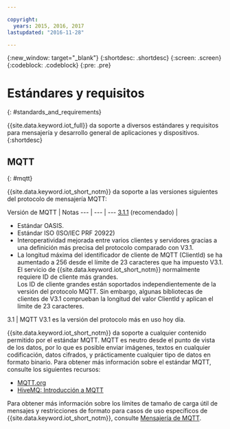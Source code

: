 ```yaml
---

copyright:
  years: 2015, 2016, 2017
lastupdated: "2016-11-28"

---
```


{:new_window: target="\_blank"}
{:shortdesc: .shortdesc}
{:screen: .screen}
{:codeblock: .codeblock}
{:pre: .pre}
# Estándares y requisitos
{: #standards_and_requirements}

{{site.data.keyword.iot_full}} da soporte a diversos estándares y requisitos para mensajería y desarrollo general de aplicaciones y dispositivos.
{:shortdesc}


<!-- ## Blockchain
{: #blockchain}

{{site.data.keyword.iot_short_notm}} supports the following versions of the Hyperledger fabric:
- 0.5

## Python
{: #python}

Support for MQTT over SSL requires at least Python v2.7.9 or v3.4, and OpenSSL v1.0.1.
-->

## MQTT
{: #mqtt}

{{site.data.keyword.iot_short_notm}} da soporte a las versiones siguientes del protocolo de mensajería MQTT:

Versión de MQTT | Notas
--- | --- | ---
[3.1.1](https://www.oasis-open.org/standards#mqttv3.1.1) (recomendado)  | <ul><li>Estándar OASIS.<li>Estándar ISO (ISO/IEC PRF 20922) <li>Interoperatividad mejorada entre varios clientes y servidores gracias a una definición más precisa del protocolo comparado con V3.1.   <li>La longitud máxima del identificador de cliente de MQTT (ClientId) se ha aumentado a 256 desde el límite de 23 caracteres que ha impuesto V3.1. </br>El servicio de {{site.data.keyword.iot_short_notm}} normalmente requiere ID de cliente más grandes. </br>Los ID de cliente grandes están soportados independientemente de la versión del protocolo MQTT. Sin embargo, algunas bibliotecas de clientes de V3.1 comprueban la longitud del valor ClientId y aplican el límite de 23 caracteres.</ul>
3.1 | MQTT V3.1 es la versión del protocolo más en uso hoy día.

{{site.data.keyword.iot_short_notm}} da soporte a cualquier contenido permitido por el estándar MQTT. MQTT es neutro desde el punto de vista de los datos, por lo que es posible enviar imágenes, textos en cualquier codificación, datos cifrados, y prácticamente cualquier tipo de datos en formato binario. Para obtener más información sobre el estándar MQTT, consulte los siguientes recursos:
- [MQTT.org](http://mqtt.org/)
- [HiveMQ: Introducción a MQTT](http://www.hivemq.com/blog/mqtt-essentials-part-1-introducing-mqtt)

Para obtener más información sobre los límites de tamaño de carga útil de mensajes y restricciones de formato para casos de uso específicos de {{site.data.keyword.iot_short_notm}}, consulte [Mensajería de MQTT](mqtt/index.html).
